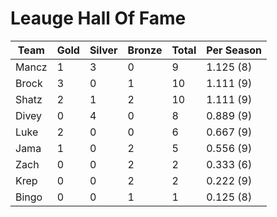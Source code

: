 # Leauge Hall Of Fame

Team|Gold|Silver|Bronze|Total|Per Season
----|----|------|------|-----|----------
Mancz|1  |3     |0     |9    |1.125 (8)
Brock|3  |0     |1     |10   |1.111 (9)
Shatz|2  |1     |2     |10   |1.111 (9)
Divey|0  |4     |0     |8    |0.889 (9)
Luke|2   |0     |0     |6    |0.667 (9)
Jama|1   |0     |2     |5    |0.556 (9)
Zach |0  |0     |2     |2    |0.333 (6)
Krep |0  |0     |2     |2    |0.222 (9)
Bingo|0  |0     |1     |1    |0.125 (8)
